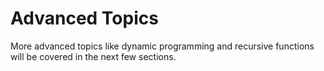 # Advanced Topics

More advanced topics like dynamic programming
and recursive functions will be covered
in the next few sections.

